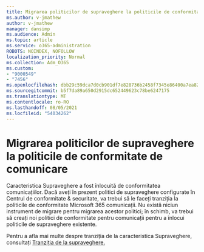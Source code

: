 ```yaml
---
title: Migrarea politicilor de supraveghere la politicile de conformitate de comunicare
ms.author: v-jmathew
author: v-jmathew
manager: dansimp
ms.audience: Admin
ms.topic: article
ms.service: o365-administration
ROBOTS: NOINDEX, NOFOLLOW
localization_priority: Normal
ms.collection: Adm_O365
ms.custom:
- "9000549"
- "7456"
ms.openlocfilehash: dbb29c59dca7d0cb901df7e828736b2458f7345e86400a7ea823cf654cd0891e
ms.sourcegitcommit: b5f7da89a650d2915dc652449623c78be6247175
ms.translationtype: MT
ms.contentlocale: ro-RO
ms.lasthandoff: 08/05/2021
ms.locfileid: "54034262"
---
```

# <a name="migrate-supervision-policies-to-communication-compliance-policies"></a>Migrarea politicilor de supraveghere la politicile de conformitate de comunicare

Caracteristica Supraveghere a fost înlocuită de conformitatea comunicațiilor. Dacă aveți în prezent politici de supraveghere configurate în Centrul de conformitate & securitate, va trebui să le faceți tranziția la politicile de conformitate Microsoft 365 comunicații. Nu există niciun instrument de migrare pentru migrarea acestor politici; în schimb, va trebui să creați noi politici de conformitate pentru comunicații pentru a înlocui politicile de supraveghere existente.

Pentru a afla mai multe despre tranziția de la caracteristica Supraveghere, consultați [Tranziția de la supraveghere.](https://go.microsoft.com/fwlink/?linkid=2128750)
